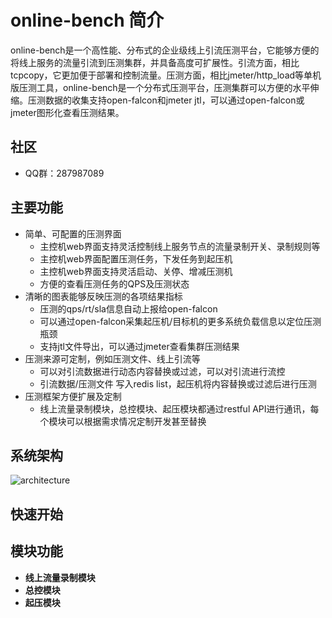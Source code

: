 # online-bench 简介

online-bench是一个高性能、分布式的企业级线上引流压测平台，它能够方便的将线上服务的流量引流到压测集群，并具备高度可扩展性。引流方面，相比tcpcopy，它更加便于部署和控制流量。压测方面，相比jmeter/http_load等单机版压测工具，online-bench是一个分布式压测平台，压测集群可以方便的水平伸缩。压测数据的收集支持open-falcon和jmeter jtl，可以通过open-falcon或jmeter图形化查看压测结果。

## 社区
- QQ群：287987089

## 主要功能
- 简单、可配置的压测界面
	- 主控机web界面支持灵活控制线上服务节点的流量录制开关、录制规则等	
	- 主控机web界面配置压测任务，下发任务到起压机
	- 主控机web界面支持灵活启动、关停、增减压测机
	- 方便的查看压测任务的QPS及压测状态
- 清晰的图表能够反映压测的各项结果指标
	- 压测的qps/rt/sla信息自动上报给open-falcon
	- 可以通过open-falcon采集起压机/目标机的更多系统负载信息以定位压测瓶颈
	- 支持jtl文件导出，可以通过jmeter查看集群压测结果
- 压测来源可定制，例如压测文件、线上引流等
	- 可以对引流数据进行动态内容替换或过滤，可以对引流进行流控
	- 引流数据/压测文件 写入redis list，起压机将内容替换或过滤后进行压测
- 压测框架方便扩展及定制
	- 线上流量录制模块，总控模块、起压模块都通过restful API进行通讯，每个模块可以根据需求情况定制开发甚至替换

## 系统架构
![architecture](https://raw.githubusercontent.com/toomanyopenfiles/online-bench/master/docs/arch.png "architecture")

## 快速开始

## 模块功能
- __线上流量录制模块__
- __总控模块__
- __起压模块__


